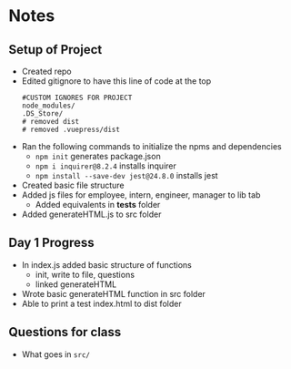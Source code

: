# Notes

## Setup of Project

- Created repo
- Edited gitignore to have this line of code at the top
    ```
    #CUSTOM IGNORES FOR PROJECT
    node_modules/
    .DS_Store/
    # removed dist
    # removed .vuepress/dist
    ```
- Ran the following commands to initialize the npms and dependencies
    - `npm init` generates package.json
    - `npm i inquirer@8.2.4` installs inquirer
    - `npm install --save-dev jest@24.8.0` installs jest
- Created basic file structure
- Added js files for employee, intern, engineer, manager to lib tab
    - Added equivalents in __tests__ folder
- Added generateHTML.js to src folder

## Day 1 Progress

- In index.js added basic structure of functions
    - init, write to file, questions
    - linked generateHTML
- Wrote basic generateHTML function in src folder
- Able to print a test index.html to dist folder

## Questions for class

- What goes in `src/`